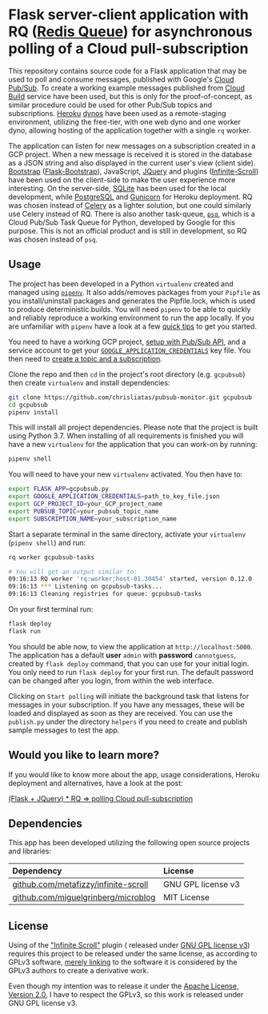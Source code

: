 # Flask server-client application with RQ ([Redis Queue][RQ]) for asynchronous polling of a Cloud pull-subscription

This repository contains source code for a Flask application that may be used to poll and consume messages, published with Google's [Cloud Pub/Sub][GCPubSub]. To create a working example messages published from [Cloud Build][GCB] service have been used, but this is only for the proof-of-concept, as similar procedure could be used for other Pub/Sub topics and subscriptions. [Heroku][] [dynos][] have been used as a remote-staging environment, utilizing the free-tier, with one web dyno and one worker dyno, allowing hosting of the application together with a single `rq` worker.

The application can listen for new messages on a subscription created in a GCP project. When a new message is received it is stored in the database as a JSON string and also displayed in the current user's view (client side). [Bootstrap][] ([Flask-Bootstrap][flbstrp]), JavaScript, [JQuery][] and plugins ([Infinite-Scroll][infscrl]) have been used on the client-side to make the user experience more interesting. On the server-side, [SQLite][] has been used for the local development, while [PostgreSQL][] and [Gunicorn][] for Heroku deployment. RQ was chosen instead of [Celery][] as a lighter solution, but one could similarly use Celery instead of RQ. There is also another task-queue, [`psq`][PSQ], which is a Cloud Pub/Sub Task Queue for Python, developed by Google for this purpose. This is not an official product and is still in development, so RQ was chosen instead of `psq`.

## Usage

The project has been developed in a Python `virtualenv` created and managed using [`pipenv`][pipenv]. It also adds/removes packages from your `Pipfile` as you install/uninstall packages and generates the  Pipfile.lock, which is used to produce deterministic builds. You will need `pipenv` to be able to quickly and reliably reproduce a working environment to run the app locally. If you are unfamiliar with `pipenv` have a look at a few [quick tips][cliPipenv] to get you started.

You need to have a working GCP project, [setup with Pub/Sub API][pubsubsetup], and a service account to get your [`GOOGLE_APPLICATION_CREDENTIALS`][clientLibs] key file. You then need to [create a topic and a subscription][pubsubtopic].

Clone the repo and then `cd` in the project's root directory (e.g. `gcpubsub`) then create `virtualenv` and install dependencies:

```bash
git clone https://github.com/chrisliatas/pubsub-monitor.git gcpubsub
cd gcpubsub
pipenv install
```

This will install all project dependencies. Please note that the project is built using Python 3.7. When installing of all requirements is finished you will have a new `virtualenv` for the application that you can work-on by running:

```bash
pipenv shell
```

You will need to have your new `virtualenv` activated. You then have to:

```bash
export FLASK_APP=gcpubsub.py
export GOOGLE_APPLICATION_CREDENTIALS=path_to_key_file.json
export GCP_PROJECT_ID=your_GCP_project_name
export PUBSUB_TOPIC=your_pubsub_topic_name
export SUBSCRIPTION_NAME=your_subscription_name
```

Start a separate terminal in the same directory, activate your `virtualenv` (`pipenv shell`) and run:

```bash
rq worker gcpubsub-tasks

# You will get an output similar to:
09:16:13 RQ worker 'rq:worker:host-01.30454' started, version 0.12.0
09:16:13 *** Listening on gcpubsub-tasks...
09:16:13 Cleaning registries for queue: gcpubsub-tasks
```

On your first terminal run:

```bash
flask deploy
flask run
```

You should be able now, to view the application at `http://localhost:5000`. The application has a default **user** `admin` with **password** `cannotguess`, created by `flask deploy` command, that you can use for your initial login. You only need to run `flask deploy` for your first run. The default password can be changed after you login, from within the web interface.

Clicking on `Start polling` will initiate the background task that listens for messages in your subscription. If you have any messages, these will be loaded and displayed as soon as they are received. You can use the `publish.py` under the directory `helpers` if you need to create and publish sample messages to test the app.

## Would you like to learn more?

If you would like to know more about the app, usage considerations, Heroku deployment and alternatives, have a look at the post:

[(Flask + JQuery) * RQ => polling Cloud pull-subscription][cligcpubsub]

## Dependencies

This app has been developed utilizing the following open source projects and libraries:

| Dependency  | License |
| :------------- | :------------- |
| [github.com/metafizzy/infinite-scroll](https://github.com/metafizzy/infinite-scroll) | GNU GPL license v3 |
| [github.com/miguelgrinberg/microblog](https://github.com/miguelgrinberg/microblog) | MIT License |

## License

Using of the ["Infinite Scroll"][infscrl] plugin ( released under [GNU GPL license v3](https://infinite-scroll.com/license.html)) requires this project to be released under the same license, as according to GPLv3 software, [merely linking](https://www.apache.org/licenses/GPL-compatibility.html) to the software it is considered by the GPLv3 authors to create a derivative work.

Even though my intention was to release it under the [Apache License, Version 2.0](http://www.apache.org/licenses/LICENSE-2.0), I have to respect the GPLv3, so this work is released under GNU GPL license v3.


[RQ]: http://python-rq.org/
[GCPubSub]: https://cloud.google.com/pubsub/
[GCB]: https://cloud.google.com/cloud-build/
[Heroku]: https://www.heroku.com/
[dynos]: https://www.heroku.com/dynos
[Bootstrap]: https://getbootstrap.com/docs/3.3/
[flbstrp]: https://pythonhosted.org/Flask-Bootstrap/
[JQuery]: https://jquery.com/
[infscrl]: https://infinite-scroll.com/
[SQLite]: https://www.sqlite.org/
[PostgreSQL]: https://www.postgresql.org/
[Gunicorn]: https://gunicorn.org/
[Celery]: http://www.celeryproject.org/
[PSQ]: https://github.com/GoogleCloudPlatform/psq
[pipenv]: https://github.com/pypa/pipenv
[cliPipenv]: https://liatas.com/posts/anaconda-vs-pyenv-pipenv/
[pubsubsetup]: https://cloud.google.com/pubsub/docs/quickstart-cli
[clientLibs]: https://cloud.google.com/pubsub/docs/quickstart-client-libraries
[pubsubtopic]: https://cloud.google.com/pubsub/docs/quickstart-client-libraries/#create-topic-sub
[cligcpubsub]: https://liatas.com/posts/flask-gc-pubsub/
